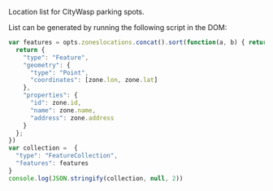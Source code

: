 Location list for CityWasp parking spots.

List can be generated by running the following script in the DOM:

```js
var features = opts.zoneslocations.concat().sort(function(a, b) { return a.id - b.id }).map(zone => {
  return {
    "type": "Feature",
    "geometry": {
      "type": "Point",
      "coordinates": [zone.lon, zone.lat]
    },
    "properties": {
      "id": zone.id,
      "name": zone.name,
      "address": zone.address
    }
  };
})
var collection =  {
  "type": "FeatureCollection",
  "features": features
}
console.log(JSON.stringify(collection, null, 2))
```
